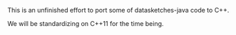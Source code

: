 This is an unfinished effort to port some of datasketches-java code to C++.

We will be standardizing on C++11 for the time being.
